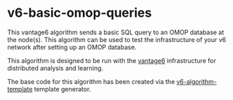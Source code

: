 
# v6-basic-omop-queries

This vantage6 algorithm sends a basic SQL query to an OMOP database at the node(s). This algorithm can be used to test the infrastructure of your v6 network after setting up an OMOP database.

This algorithm is designed to be run with the [vantage6](https://vantage6.ai)
infrastructure for distributed analysis and learning.

The base code for this algorithm has been created via the
[v6-algorithm-template](https://github.com/vantage6/v6-algorithm-template)
template generator.